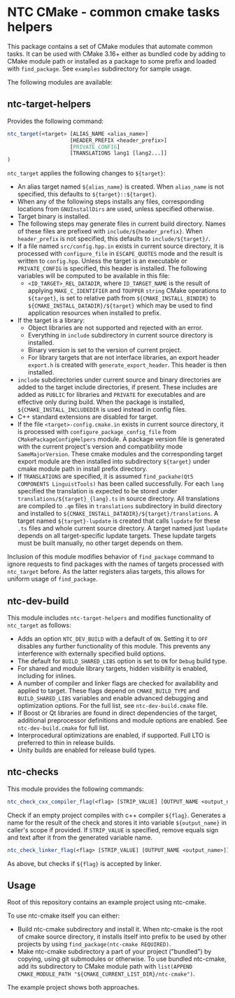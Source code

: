 NTC CMake - common cmake tasks helpers
======================================

This package contains a set of CMake modules that automate common tasks. It can be used with CMake 3.16+ either as bundled code by adding to CMake module path or installed as a package to some prefix and loaded with `find_package`. See `examples` subdirectory for sample usage.

The following modules are available:

ntc-target-helpers
------------------

Provides the following command:

```CMake
ntc_target(<target> [ALIAS_NAME <alias_name>]
                    [HEADER_PREFIX <header_prefix>]
                    [PRIVATE_CONFIG]
                    [TRANSLATIONS lang1 [lang2...]]
)
```

`ntc_target` applies the following changes to `${target}`:

- An alias target named `${alias_name}` is created. When `alias_name` is not specified, this defaults to `${target}::${target}`.
- When any of the following steps installs any files, corresponding locations from `GNUInstallDirs` are used, unless specified otherwise.
- Target binary is installed.
- The following steps may generate files in current build directory. Names of these files are prefixed with `include/${header_prefix}`. When `header_prefix` is not specified, this defaults to `include/${target}/`.
- If a file named `src/config.hpp.in` exists in current source directory, it is processed with `configure_file` in `ESCAPE_QUOTES` mode and the result is written to `config.hpp`. Unless the target is an executable or `PRIVATE_CONFIG` is specified, this header is installed. The following variables will be computed to be available in this file:
  - `<ID_TARGET>_REL_DATADIR`, where `ID_TARGET_NAME` is the result of applying `MAKE_C_IDENTIFIER` and `TOUPPER` `string` CMake operations to `${target}`, is set to relative path from `${CMAKE_INSTALL_BINDIR}` to `${CMAKE_INSTALL_DATADIR}/${target}` which may be used to find application resources when installed to prefix.
- If the target is a library:
  - Object libraries are not supported and rejected with an error.
  - Everything in `include` subdirectory in current source directory is installed.
  - Binary version is set to the version of current project.
  - For library targets that are not interface libraries, an export header `export.h` is created with `generate_export_header`. This header is then installed.
- `include` subdirectories under current source and binary directories are added to the target include directories, if present. These includes are added as `PUBLIC` for libraries and `PRIVATE` for executables and are effective only during build. When the package is installed, `${CMAKE_INSTALL_INCLUDEDIR` is used instead in config files.
- C++ standard extensions are disabled for target.
- If the file `<target>-config.cmake.in` exists in current source directory, it is processed with `configure_package_config_file` from `CMakePackageConfigHelpers` module. A package version file is generated with the current project's version and compatibility mode `SameMajorVersion`. These cmake modules and the corresponding target export module are then installed into subdirectory `${target}` under cmake module path in install prefix directory.
- If `TRANSLATIONS` are specified, it is assumed `find_packahe(Qt5 COMPONENTS LinguistTools)` has been called successfully. For each `lang` specified the translation is expected to be stored under `translations/${target}_{lang}.ts` in source directory. All translations are compiled to `.qm` files in `translations` subdirectory in build directory and installed to `${CMAKE_INSTALL_DATADIR}/${target}/translations`. A target named `${target}-lupdate` is created that calls `lupdate` for these `.ts` files and whole current source directory. A target named just `lupdate` depends on all target-specific lupdate targets. These lupdate targets must be built manually, no other target depends on them.

Inclusion of this module modifies behavior of `find_package` command to ignore requests to find packages with the names of targets processed with `ntc_target` before. As the latter registers alias targets, this allows for uniform usage of `find_package`.

ntc-dev-build
-------------

This module includes `ntc-target-helpers` and modifies functionality of `ntc_target` as follows:

- Adds an option `NTC_DEV_BUILD` with a default of `ON`. Setting it to `OFF` disables any further functionality of this module. This prevents any interference with externally specified build options.
- The default for `BUILD_SHARED_LIBS` option is set to `ON` for `Debug` build type.
- For shared and module library targets, hidden visibility is enabled, including for inlines.
- A number of compiler and linker flags are checked for availability and applied to target. These flags depend on `CMAKE_BUILD_TYPE` and `BUILD_SHARED_LIBS` variables and enable advanced debugging and optimization options. For the full list, see `ntc-dev-build.cmake` file.
- If Boost or Qt libraries are found in direct dependencies of the target, additional preprocessor definitions and module options are enabled. See `ntc-dev-build.cmake` for full list.
- Interprocedural optimizations are enabled, if supported. Full LTO is preferred to thin in release builds.
- Unity builds are enabled for release build types.

ntc-checks
----------

This module provides the following commands:

```CMake
ntc_check_cxx_compiler_flag(<flag> [STRIP_VALUE] [OUTPUT_NAME <output_name>])
```
Check if an empty project compiles with c++ compiler `${flag}`.
Generates a name for the result of the check and stores it into variable `${output_name}` in caller's scope if provided.
If `STRIP_VALUE` is specified, remove equals sign and text after it from the generated variable name.

```CMake
ntc_check_linker_flag(<flag> [STRIP_VALUE] [OUTPUT_NAME <output_name>])
```
As above, but checks if `${flag}` is accepted by linker.

Usage
-----

Root of this repository contains an example project using ntc-cmake.

To use ntc-cmake itself you can either:
- Build ntc-cmake subdirectory and install it. When ntc-cmake is the root of cmake source directory, it installs itself into prefix to be used by other projects by using `find_package(ntc-cmake REQUIRED)`.
- Make ntc-cmake subdirectory a part of your project ("bundled") by copying, using git submodules or otherwise. To use bundled ntc-cmake, add its subdirectory to CMake module path with `list(APPEND CMAKE_MODULE_PATH "${CMAKE_CURRENT_LIST_DIR}/ntc-cmake")`.

The example project shows both approaches.
